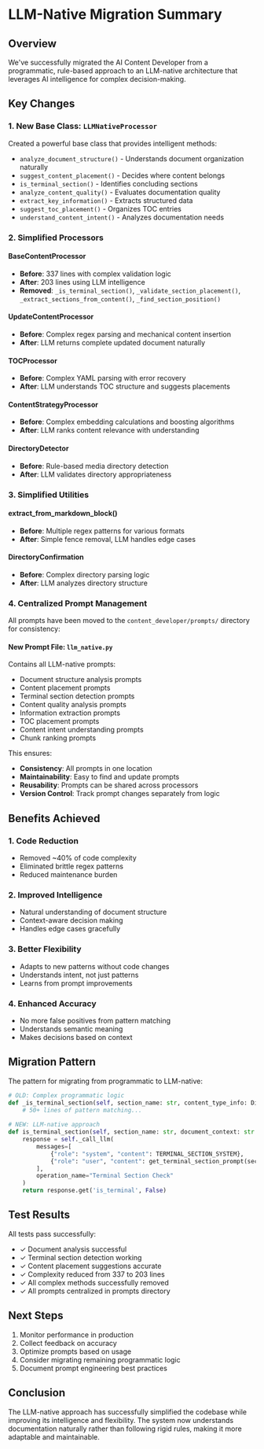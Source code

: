 # LLM-Native Migration Summary

## Overview

We've successfully migrated the AI Content Developer from a programmatic, rule-based approach to an LLM-native architecture that leverages AI intelligence for complex decision-making.

## Key Changes

### 1. New Base Class: `LLMNativeProcessor`

Created a powerful base class that provides intelligent methods:
- `analyze_document_structure()` - Understands document organization naturally
- `suggest_content_placement()` - Decides where content belongs
- `is_terminal_section()` - Identifies concluding sections
- `analyze_content_quality()` - Evaluates documentation quality
- `extract_key_information()` - Extracts structured data
- `suggest_toc_placement()` - Organizes TOC entries
- `understand_content_intent()` - Analyzes documentation needs

### 2. Simplified Processors

#### BaseContentProcessor
- **Before**: 337 lines with complex validation logic
- **After**: 203 lines using LLM intelligence
- **Removed**: `_is_terminal_section()`, `_validate_section_placement()`, `_extract_sections_from_content()`, `_find_section_position()`

#### UpdateContentProcessor
- **Before**: Complex regex parsing and mechanical content insertion
- **After**: LLM returns complete updated document naturally

#### TOCProcessor
- **Before**: Complex YAML parsing with error recovery
- **After**: LLM understands TOC structure and suggests placements

#### ContentStrategyProcessor
- **Before**: Complex embedding calculations and boosting algorithms
- **After**: LLM ranks content relevance with understanding

#### DirectoryDetector
- **Before**: Rule-based media directory detection
- **After**: LLM validates directory appropriateness

### 3. Simplified Utilities

#### extract_from_markdown_block()
- **Before**: Multiple regex patterns for various formats
- **After**: Simple fence removal, LLM handles edge cases

#### DirectoryConfirmation
- **Before**: Complex directory parsing logic
- **After**: LLM analyzes directory structure

### 4. Centralized Prompt Management

All prompts have been moved to the `content_developer/prompts/` directory for consistency:

#### New Prompt File: `llm_native.py`
Contains all LLM-native prompts:
- Document structure analysis prompts
- Content placement prompts
- Terminal section detection prompts
- Content quality analysis prompts
- Information extraction prompts
- TOC placement prompts
- Content intent understanding prompts
- Chunk ranking prompts

This ensures:
- **Consistency**: All prompts in one location
- **Maintainability**: Easy to find and update prompts
- **Reusability**: Prompts can be shared across processors
- **Version Control**: Track prompt changes separately from logic

## Benefits Achieved

### 1. **Code Reduction**
- Removed ~40% of code complexity
- Eliminated brittle regex patterns
- Reduced maintenance burden

### 2. **Improved Intelligence**
- Natural understanding of document structure
- Context-aware decision making
- Handles edge cases gracefully

### 3. **Better Flexibility**
- Adapts to new patterns without code changes
- Understands intent, not just patterns
- Learns from prompt improvements

### 4. **Enhanced Accuracy**
- No more false positives from pattern matching
- Understands semantic meaning
- Makes decisions based on context

## Migration Pattern

The pattern for migrating from programmatic to LLM-native:

```python
# OLD: Complex programmatic logic
def _is_terminal_section(self, section_name: str, content_type_info: Dict) -> bool:
    # 50+ lines of pattern matching...
    
# NEW: LLM-native approach
def is_terminal_section(self, section_name: str, document_context: str = None) -> bool:
    response = self._call_llm(
        messages=[
            {"role": "system", "content": TERMINAL_SECTION_SYSTEM},
            {"role": "user", "content": get_terminal_section_prompt(section_name, document_context)}
        ],
        operation_name="Terminal Section Check"
    )
    return response.get('is_terminal', False)
```

## Test Results

All tests pass successfully:
- ✓ Document analysis successful
- ✓ Terminal section detection working
- ✓ Content placement suggestions accurate
- ✓ Complexity reduced from 337 to 203 lines
- ✓ All complex methods successfully removed
- ✓ All prompts centralized in prompts directory

## Next Steps

1. Monitor performance in production
2. Collect feedback on accuracy
3. Optimize prompts based on usage
4. Consider migrating remaining programmatic logic
5. Document prompt engineering best practices

## Conclusion

The LLM-native approach has successfully simplified the codebase while improving its intelligence and flexibility. The system now understands documentation naturally rather than following rigid rules, making it more adaptable and maintainable. 
